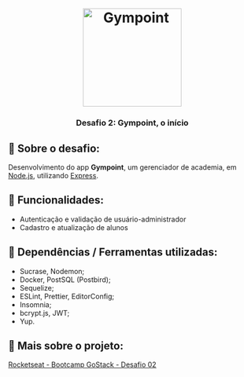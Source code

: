 <h1 align="center">
  <img alt="Gympoint" title="Gympoint" src="https://github.com/Rocketseat/bootcamp-gostack-desafio-03/blob/master/.github/logo.png" width="200px" />
</h1>                              
<h3 align="center">
  Desafio 2: Gympoint, o início
</h3>

## :muscle: Sobre o desafio:

Desenvolvimento do app **Gympoint**, um gerenciador de academia, em [Node.js](https://nodejs.org/en/), utilizando [Express](https://expressjs.com/).

## :muscle: Funcionalidades:

- Autenticação e validação de usuário-administrador
- Cadastro e atualização de alunos

## :muscle: Dependências / Ferramentas utilizadas:

- Sucrase, Nodemon;
- Docker, PostSQL (Postbird);
- Sequelize;
- ESLint, Prettier, EditorConfig;
- Insomnia;
- bcrypt.js, JWT;
- Yup.

## :muscle: Mais sobre o projeto:

[Rocketseat - Bootcamp GoStack - Desafio 02](https://github.com/Rocketseat/bootcamp-gostack-desafio-02/blob/master/README.md#desafio-02-iniciando-aplica%C3%A7%C3%A3o)
